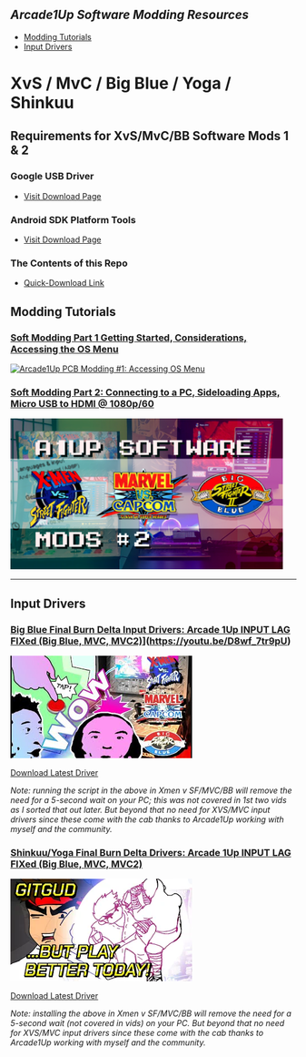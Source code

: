 ## *Arcade1Up Software Modding Resources*

- [Modding Tutorials](#modding-tutorials)
- [Input Drivers](#input-drivers)

# XvS / MvC / Big Blue / Yoga / Shinkuu

## Requirements for XvS/MvC/BB Software Mods 1 & 2

### Google USB Driver
- [Visit Download Page](https://developer.android.com/studio/run/win-usb)

### Android SDK Platform Tools
- [Visit Download Page](https://developer.android.com/studio/releases/platform-tools)


### The Contents of this Repo
- [Quick-Download Link](https://github.com/thecodealwayswins/xvs-mvc-bb-a1up/archive/refs/heads/main.zip)

## Modding Tutorials

### [**Soft Modding Part 1** Getting Started, Considerations, Accessing the OS Menu](https://www.youtube.com/watch?v=TldfdO_AGUI)

[![Arcade1Up PCB Modding #1: Accessing OS Menu](https://img.youtube.com/vi/TldfdO_AGUI/0.jpg)](https://www.youtube.com/watch?v=TldfdO_AGUI)


### [**Soft Modding Part 2**: Connecting to a PC, Sideloading Apps, Micro USB to HDMI @ 1080p/60](https://youtu.be/I9OJyUnSFI)

[![Arcade1Up PCB Modding #2: Connecting to PC, Sideloading Apps, HDMI Out](./doc/img/a1up-software-mods-2.png)](https://youtu.be/I9OJyUnSFI)

----------------------------
## Input Drivers

### [**Big Blue Final Burn Delta Input Drivers**: Arcade 1Up INPUT LAG FIXed (Big Blue, MVC, MVC2)](./doc/img/a1up-software-mods-bb-drivers.png)](https://youtu.be/D8wf_7tr9pU)


[![Check out the release vid/tutorial](./doc/img/a1up-software-mods-bb-drivers.png)](https://youtu.be/D8wf_7tr9pU)

[Download Latest Driver](https://github.com/thecodealwayswins/xvs-mvc-bb-a1up/raw/main/drivers/tcaw-fbd-bigblue-xvs-mvc-driver.zip)

*Note: running the script in the above in Xmen v SF/MVC/BB will remove the need for a 5-second wait on your PC; this was not covered in 1st two vids as I sorted that out later. But beyond that no need for XVS/MVC input drivers since these come with the cab thanks to Arcade1Up working with myself and the community.*

### [**Shinkuu/Yoga Final Burn Delta Drivers**: Arcade 1Up INPUT LAG FIXed (Big Blue, MVC, MVC2)](https://youtu.be/D8wf_7tr9pU)

[![Check out tutorial](./doc/img/shinkuu-fbd-drivers.png)](https://youtu.be/D8wf_7tr9pU)

[Download Latest Driver](https://github.com/thecodealwayswins/xvs-mvc-bb-a1up/raw/main/drivers/tcaw-fbd-shinkuu-yoga-v1.0.1a.zip)

*Note: installing the above in Xmen v SF/MVC/BB will remove the need for a 5-second wait (not covered in vids) on your PC. But beyond that no need for XVS/MVC input drivers since these come with the cab thanks to Arcade1Up working with myself and the community.*
